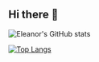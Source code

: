 ## Hi there 👋


![Eleanor's GitHub stats](https://github-readme-stats.vercel.app/api?username=eleanor128&show_icons=true&theme=cobalt)


[![Top Langs](https://github-readme-stats.vercel.app/api/top-langs/?username=eleanor128)](https://github.com/eleanor128/github-readme-stats&langs_count=8&layout=compact)

<!--
**eleanor128/eleanor128** is a ✨ _special_ ✨ repository because its `README.md` (this file) appears on your GitHub profile.

Here are some ideas to get you started:

- 🔭 I’m currently working on ...
- 🌱 I’m currently learning ...
- 👯 I’m looking to collaborate on ...
- 🤔 I’m looking for help with ...
- 💬 Ask me about ...
- 📫 How to reach me: ...
- 😄 Pronouns: ...
- ⚡ Fun fact: ...
-->
